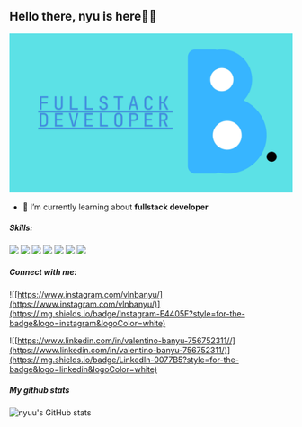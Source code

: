 ## Hello there, nyu is here👋🐶

![Valentino banyu](img/header1.jpg)

<!--
**nyukkiw/nyukkiw** is a ✨ _special_ ✨ repository because its `README.md` (this file) appears on your GitHub profile.

Here are some ideas to get you started:

- 🔭 I’m currently working on ...
- 🌱 I’m currently learning ...
- 👯 I’m looking to collaborate on ...
- 🤔 I’m looking for help with ...
- 💬 Ask me about ...
- 📫 How to reach me: ...
- 😄 Pronouns: ...
- ⚡ Fun fact: ...
-->

- 🌱 I’m currently learning about **fullstack developer**


##### Skills:

<img src="https://img.shields.io/badge/HTML5-E34F26?style=for-the-badge&logo=html5&logoColor=white" />

<img src="https://img.shields.io/badge/JavaScript-323330?style=for-the-badge&logo=javascript&logoColor=F7DF1E" />

<img src="https://img.shields.io/badge/PHP-777BB4?style=for-the-badge&logo=php&logoColor=white" />

<img src="https://img.shields.io/badge/CSS3-1572B6?style=for-the-badge&logo=css3&logoColor=white" />

<img src="https://img.shields.io/badge/Laravel-FF2D20?style=for-the-badge&logo=laravel&logoColor=white" />

<img src="https://img.shields.io/badge/Node%20js-339933?style=for-the-badge&logo=nodedotjs&logoColor=white" />

<img src="https://img.shields.io/badge/Bootstrap-563D7C?style=for-the-badge&logo=bootstrap&logoColor=white" />



##### Connect with me:
![[https://www.instagram.com/vlnbanyu/](https://www.instagram.com/vlnbanyu/)](https://img.shields.io/badge/Instagram-E4405F?style=for-the-badge&logo=instagram&logoColor=white)


![[https://www.linkedin.com/in/valentino-banyu-756752311//](https://www.linkedin.com/in/valentino-banyu-756752311/)](https://img.shields.io/badge/LinkedIn-0077B5?style=for-the-badge&logo=linkedin&logoColor=white)



##### My github stats
![nyuu's GitHub stats](https://github-readme-stats.vercel.app/api?username=nyukkiw&show_icons=true&theme=blue_navy)

